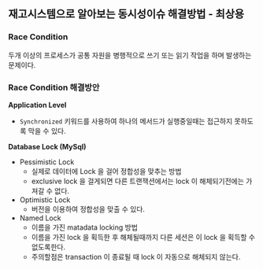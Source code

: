 ## 재고시스템으로 알아보는 동시성이슈 해결방법 - 최상용

### Race Condition
두개 이상의 프로세스가 공통 자원을 병행적으로 쓰기 또는 읽기 작업을 하며 발생하는 문제이다.

### Race Condition 해결방안

**Application Level**

- `Synchronized` 키워드를 사용하여 하나의 메서드가 실행중일때는 접근하지 못하도록 막을 수 있다.

**Database Lock (MySql)**

- Pessimistic Lock
    - 실제로 데이터에 Lock 을 걸어 정합성을 맞추는 방법
    - exclusive lock 을 걸게되면 다른 트랜잭션에서는 lock 이 해체되기전에는 가져갈 수 없다.
- Optimistic Lock
    - 버전을 이용하여 정합성을 맞출 수 있다.
- Named Lock
    - 이름을 가진 matadata locking 방법
    - 이름을 가진 lock 을 획득한 후 해체될때까지 다른 세션은 이 lock 을 획득할 수 없도록한다.
    - 주의할점은 transaction 이 종료될 때 lock 이 자동으로 해체되지 않는다.